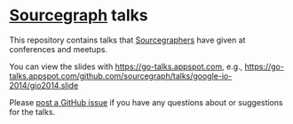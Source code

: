# [Sourcegraph](https://sourcegraph.com) talks

This repository contains talks that [Sourcegraphers](https://sourcegraph.com) have given at conferences and meetups.

You can view the slides with https://go-talks.appspot.com, e.g.,
https://go-talks.appspot.com/github.com/sourcegraph/talks/google-io-2014/gio2014.slide

Please [post a GitHub issue](https://github.com/sourcegraph/talks/issues/new) if you have any questions about or suggestions for the talks.

